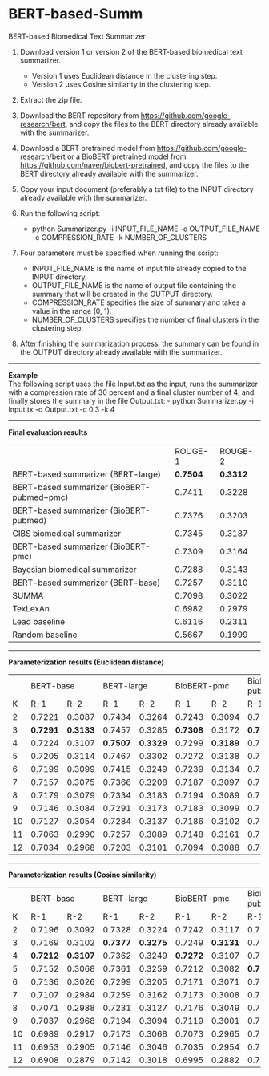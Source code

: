# BERT-based-Summ
BERT-based Biomedical Text Summarizer

1. Download version 1 or version 2 of the BERT-based biomedical text summarizer.
     - Version 1 uses Euclidean distance in the clustering step.
     - Version 2 uses Cosine similarity in the clustering step.
2. Extract the zip file.
3. Download the BERT repository from https://github.com/google-research/bert, and copy the files to the BERT directory already available with the summarizer.
4. Download a BERT pretrained model from https://github.com/google-research/bert or a BioBERT pretrained model from https://github.com/naver/biobert-pretrained, and copy the files to the BERT directory already available with the summarizer.
5. Copy your input document (preferably a txt file) to the INPUT directory already available with the summarizer.
6. Run the following script:
     - python Summarizer.py -i INPUT_FILE_NAME -o OUTPUT_FILE_NAME -c COMPRESSION_RATE -k NUMBER_OF_CLUSTERS
7. Four parameters must be specified when running the script:
     - INPUT_FILE_NAME is the name of input file already copied to the INPUT directory.
     - OUTPUT_FILE_NAME is the name of output file containing the summary that will be created in the OUTPUT directory.
     - COMPRESSION_RATE specifies the size of summary and takes a value in the range (0, 1).
     - NUMBER_OF_CLUSTERS specifies the number of final clusters in the clustering step.
   
8. After finishing the summarization process, the summary can be found in the OUTPUT directory already available with the summarizer. 

<hr>
<b>Example</b>
<br>
The following script uses the file Input.txt as the input, runs the summarizer with a compression rate of 30 percent and a final cluster number of 4, and finally stores the summary in the file Output.txt: 
     - python Summarizer.py -i Input.tx -o Output.txt -c 0.3 -k 4
<hr>
<b>Final evaluation results</b>
<br>
<table>
     <tr>
          <td></td>
          <td>ROUGE-1</td>
          <td>ROUGE-2</td>
     </tr>
     <tr>
          <td>BERT-based summarizer (BERT-large)</td>
          <td><b>0.7504</b></td>
          <td><b>0.3312</b></td>
     </tr>
     <tr>
          <td>BERT-based summarizer (BioBERT-pubmed+pmc)</td>
          <td>0.7411</td>
          <td>0.3228</td>
     </tr>
     <tr>
          <td>BERT-based summarizer (BioBERT-pubmed)</td>
          <td>0.7376</td>
          <td>0.3203</td>
     </tr>
     <tr>
          <td>CIBS biomedical summarizer</td>
          <td>0.7345</td>
          <td>0.3187</td>
     </tr>
     <tr>
          <td>BERT-based summarizer (BioBERT-pmc)</td>
          <td>0.7309</td>
          <td>0.3164</td>
     </tr>
     <tr>
          <td>Bayesian biomedical summarizer</td>
          <td>0.7288</td>
          <td>0.3143</td>
     </tr>
     <tr>
          <td>BERT-based summarizer (BERT-base)</td>
          <td>0.7257</td>
          <td>0.3110</td>
     </tr>
     <tr>
          <td>SUMMA</td>
          <td>0.7098</td>
          <td>0.3022</td>
     </tr>
     <tr>
          <td>TexLexAn</td>
          <td>0.6982</td>
          <td>0.2979</td>
     </tr>
     <tr>
          <td>Lead baseline</td>
          <td>0.6116</td>
          <td>0.2311</td>
     </tr>
     <tr>
          <td>Random baseline</td>
          <td>0.5667</td>
          <td>0.1999</td>
     </tr>
</table>

<hr>
<b>Parameterization results (Euclidean distance)</b>
<br>
<table>
     <tr>
          <td></td>
          <td colspan=2>BERT-base</td>
          <td colspan=2>BERT-large</td>
          <td colspan=2>BioBERT-pmc</td>
          <td colspan=2>BioBERT-pubmed</td>
          <td colspan=2>BioBERT-pubmed+pmc</td>
     </tr>
     <tr>
          <td>K</td>
          <td>R-1</td>
          <td>R-2</td>
          <td>R-1</td>
          <td>R-2</td>
          <td>R-1</td>
          <td>R-2</td>
          <td>R-1</td>
          <td>R-2</td>
          <td>R-1</td>
          <td>R-2</td>
     </tr>
     <tr>
          <td>2</td>
          <td>0.7221</td>
          <td>0.3087</td>
          <td>0.7434</td>
          <td>0.3264</td>
          <td>0.7243</td>
          <td>0.3094</td>
          <td>0.7269</td>
          <td>0.3122</td>
          <td>0.7369</td>
          <td>0.3195</td>
     </tr>
     <tr>
          <td>3</td>
          <td><b>0.7291</b></td>
          <td><b>0.3133</b></td>
          <td>0.7457</td>
          <td>0.3285</td>
          <td><b>0.7308</b></td>
          <td>0.3172</td>
          <td><b>0.7361</b></td>
          <td>0.3186</td>
          <td><b>0.7429</b></td>
          <td><b>0.3265</b></td>
     </tr>
     <tr>
          <td>4</td>
          <td>0.7224</td>
          <td>0.3107</td>
          <td><b>0.7507</b></td>
          <td><b>0.3329</b></td>
          <td>0.7299</td>
          <td><b>0.3189</b></td>
          <td>0.7354</td>
          <td><b>0.3187</b></td>
          <td>0.7399</td>
          <td>0.3234</td>
     </tr>
     <tr>
          <td>5</td>
          <td>0.7205</td>
          <td>0.3114</td>
          <td>0.7467</td>
          <td>0.3302</td>
          <td>0.7272</td>
          <td>0.3138</td>
          <td>0.7293</td>
          <td>0.3183</td>
          <td>0.7398</td>
          <td>0.3229</td>
     </tr>
     <tr>
          <td>6</td>
          <td>0.7199</td>
          <td>0.3099</td>
          <td>0.7415</td>
          <td>0.3249</td>
          <td>0.7239</td>
          <td>0.3134</td>
          <td>0.7276</td>
          <td>0.3146</td>
          <td>0.7352</td>
          <td>0.3199</td>
     </tr>
     <tr>
          <td>7</td>
          <td>0.7157</td>
          <td>0.3075</td>
          <td>0.7366</td>
          <td>0.3208</td>
          <td>0.7187</td>
          <td>0.3097</td>
          <td>0.7226</td>
          <td>0.3111</td>
          <td>0.7313</td>
          <td>0.3170</td>
     </tr>
     <tr>
          <td>8</td>
          <td>0.7179</td>
          <td>0.3079</td>
          <td>0.7334</td>
          <td>0.3183</td>
          <td>0.7194</td>
          <td>0.3089</td>
          <td>0.7198</td>
          <td>0.3074</td>
          <td>0.7272</td>
          <td>0.3122</td>
     </tr>
     <tr>
          <td>9</td>
          <td>0.7146</td>
          <td>0.3084</td>
          <td>0.7291</td>
          <td>0.3173</td>
          <td>0.7183</td>
          <td>0.3099</td>
          <td>0.7174</td>
          <td>0.3062</td>
          <td>0.7273</td>
          <td>0.3087</td>
     </tr>
     <tr>
          <td>10</td>
          <td>0.7127</td>
          <td>0.3054</td>
          <td>0.7284</td>
          <td>0.3137</td>
          <td>0.7186</td>
          <td>0.3102</td>
          <td>0.7162</td>
          <td>0.3036</td>
          <td>0.7196</td>
          <td>0.3080</td>
     </tr>
     <tr>
          <td>11</td>
          <td>0.7063</td>
          <td>0.2990</td>
          <td>0.7257</td>
          <td>0.3089</td>
          <td>0.7148</td>
          <td>0.3161</td>
          <td>0.7113</td>
          <td>0.2992</td>
          <td>0.7164</td>
          <td>0.3027</td>
     </tr>
     <tr>
          <td>12</td>
          <td>0.7034</td>
          <td>0.2968</td>
          <td>0.7203</td>
          <td>0.3101</td>
          <td>0.7094</td>
          <td>0.3088</td>
          <td>0.7087</td>
          <td>0.2995</td>
          <td>0.7117</td>
          <td>0.3006</td>
     </tr>
</table>

<hr>
<b>Parameterization results (Cosine similarity)</b>
<br>
<table>
     <tr>
          <td></td>
          <td colspan=2>BERT-base</td>
          <td colspan=2>BERT-large</td>
          <td colspan=2>BioBERT-pmc</td>
          <td colspan=2>BioBERT-pubmed</td>
          <td colspan=2>BioBERT-pubmed+pmc</td>
     </tr>
     <tr>
          <td>K</td>
          <td>R-1</td>
          <td>R-2</td>
          <td>R-1</td>
          <td>R-2</td>
          <td>R-1</td>
          <td>R-2</td>
          <td>R-1</td>
          <td>R-2</td>
          <td>R-1</td>
          <td>R-2</td>
     </tr>
     <tr>
          <td>2</td>
          <td>0.7196</td>
          <td>0.3092</td>
          <td>0.7328</td>
          <td>0.3224</td>
          <td>0.7242</td>
          <td>0.3117</td>
          <td>0.7177</td>
          <td>0.3095</td>
          <td>0.7285</td>
          <td>0.3163</td>
     </tr>
     <tr>
          <td>3</td>
          <td>0.7169</td>
          <td>0.3102</td>
          <td><b>0.7377</b></td>
          <td><b>0.3275</b></td>
          <td>0.7249</td>
          <td><b>0.3131</b></td>
          <td>0.7224</td>
          <td>0.3089</td>
          <td><b>0.7328</b></td>
          <td><b>0.3204</b></td>
     </tr>
     <tr>
          <td>4</td>
          <td><b>0.7212</b></td>
          <td><b>0.3107</b></td>
          <td>0.7362</td>
          <td>0.3249</td>
          <td><b>0.7272</b></td>
          <td>0.3107</td>
          <td>0.7268</td>
          <td><b>0.3184</b></td>
          <td>0.7278</td>
          <td>0.3202</td>
     </tr>
     <tr>
          <td>5</td>
          <td>0.7152</td>
          <td>0.3068</td>
          <td>0.7361</td>
          <td>0.3259</td>
          <td>0.7212</td>
          <td>0.3082</td>
          <td><b>0.7298</b></td>
          <td>0.3165</td>
          <td>0.7295</td>
          <td>0.3199</td>
     </tr>
     <tr>
          <td>6</td>
          <td>0.7136</td>
          <td>0.3026</td>
          <td>0.7299</td>
          <td>0.3205</td>
          <td>0.7171</td>
          <td>0.3071</td>
          <td>0.7261</td>
          <td>0.3157</td>
          <td>0.7272</td>
          <td>0.3160</td>
     </tr>
     <tr>
          <td>7</td>
          <td>0.7107</td>
          <td>0.2984</td>
          <td>0.7259</td>
          <td>0.3162</td>
          <td>0.7173</td>
          <td>0.3008</td>
          <td>0.7221</td>
          <td>0.3126</td>
          <td>0.7224</td>
          <td>0.3136</td>
     </tr>
     <tr>
          <td>8</td>
          <td>0.7071</td>
          <td>0.2988</td>
          <td>0.7231</td>
          <td>0.3127</td>
          <td>0.7176</td>
          <td>0.3049</td>
          <td>0.7207</td>
          <td>0.3102</td>
          <td>0.7199</td>
          <td>0.3135</td>
     </tr>
     <tr>
          <td>9</td>
          <td>0.7037</td>
          <td>0.2968</td>
          <td>0.7194</td>
          <td>0.3094</td>
          <td>0.7119</td>
          <td>0.3001</td>
          <td>0.7170</td>
          <td>0.3072</td>
          <td>0.7182</td>
          <td>0.3099</td>
     </tr>
     <tr>
          <td>10</td>
          <td>0.6989</td>
          <td>0.2917</td>
          <td>0.7173</td>
          <td>0.3068</td>
          <td>0.7073</td>
          <td>0.2965</td>
          <td>0.7143</td>
          <td>0.3056</td>
          <td>0.7158</td>
          <td>0.3074</td>
     </tr>
     <tr>
          <td>11</td>
          <td>0.6953</td>
          <td>0.2905</td>
          <td>0.7146</td>
          <td>0.3046</td>
          <td>0.7035</td>
          <td>0.2954</td>
          <td>0.7080</td>
          <td>0.2986</td>
          <td>0.7126</td>
          <td>0.3069</td>
     </tr>
     <tr>
          <td>12</td>
          <td>0.6908</td>
          <td>0.2879</td>
          <td>0.7142</td>
          <td>0.3018</td>
          <td>0.6995</td>
          <td>0.2882</td>
          <td>0.7033</td>
          <td>0.2967</td>
          <td>0.7106</td>
          <td>0.3034</td>
     </tr>
</table>
